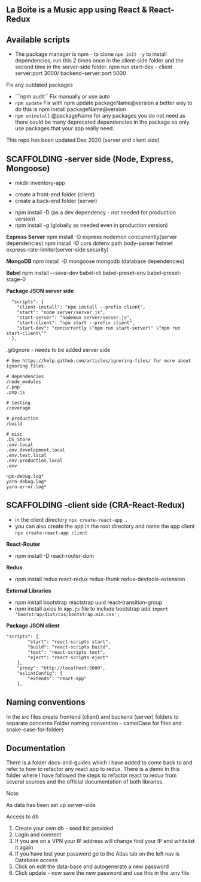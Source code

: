 ## La Boite is a Music app using React & React-Redux


## Available scripts

- The package manager is npm - to clone ```npm init -y``` to install dependencies, run this 2 times once in the client-side folder and the second time in the server-side folder.
npm run start-dev - client server:port 3000/ backend-server:port 5000

Fix any outdated packages
- ```npm audit`` Fix manually or use auto
- ```npm update``` Fix with npm update packageName@version a better way to do this is npm install packageName@version
- ```npm uninstall``` @packageName for any packages you do not need as there could be many deprecated dependencies in the package so only use packages that your app really need.

This repo has been updated Dec 2020 (server and client side)

## SCAFFOLDING -server side (Node, Express, Mongoose)
- mkdir inventory-app
 * create a front-end folder (client)
 * create a back-end folder (server)

- npm install -D (as a dev dependency - not needed for production version)
- npm install -g (globally as needed even in production version)

**Express Server** 
npm install -D  express nodemon concurrently(server dependencies)
npm install -D cors dotenv path body-parser helmet express-rate-limiter(server-side security)

**MongoDB**
npm install -D  mongoose mongodb (database dependencies)

**Babel**
npm install --save-dev babel-cli babel-preset-env babel-preset-stage-0

**Package JSON server side**
```
  "scripts": {
    "client-install": "npm install --prefix client",
    "start": "node server/server.js",
    "start-server": "nodemon server/server.js",
    "start-client": "npm start --prefix client",
    "start-dev": "concurrently \"npm run start-server\" \"npm run start-client\""
  },
 ```  
 .gitignore - needs to be added server side
 
 ```
 # See https://help.github.com/articles/ignoring-files/ for more about ignoring files.

# dependencies
/node_modules
/.pnp
.pnp.js

# testing
/coverage

# production
/build

# misc
.DS_Store
.env.local
.env.development.local
.env.test.local
.env.production.local
.env

npm-debug.log*
yarn-debug.log*
yarn-error.log*
```
 
## SCAFFOLDING -client side (CRA-React-Redux)

- in the client directory ```npx create-react-app .```
- you can also create the app in the root directory and name the app client ```npx create-react-app client```

**React-Router**
- npm install -D react-router-dom

**Redux**
- npm install redux react-redux redux-thunk redux-devtools-extension

**External Libraries**
- npm install bootstrap reactstrap uuid react-transition-group
- npm install axios
In ```App.js``` file to include bootstrap add ```import 'bootstrap/dist/css/bootstrap.min.css';```

__Package JSON client__

```
"scripts": {
		"start": "react-scripts start",
		"build": "react-scripts build",
		"test": "react-scripts test",
		"eject": "react-scripts eject"
	},
	"proxy": "http://localhost:5000",
	"eslintConfig": {
		"extends": "react-app"
	},
```

## Naming conventions
In the src files create frontend (client) and backend (server) folders to separate concerns Folder naming convention - camelCase for files and snake-case-for-folders

## Documentation

There is a folder docs-and-guides which I have added to come back to and refer to how to refactor any react app to redux. There is a demo in this folder where I have followed the steps to refactor react to redux from several sources and the official documentation of both libraries.

Note:

As data has been set up server-side

Access to db
1. Create your own db - seed list provided
2. Login and connect
3. If you are on a VPN your IP address will change find your IP and whitelist it again
4. If you have lost your password go to the Atlas tab on the left nav is Database access
5. Click on edit the data-base and autogenerate a new password
6. Click update - now save the new password and use this in the .env file
